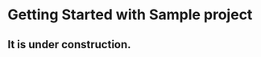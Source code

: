 Getting Started with Sample project
=====================
It is under construction.
-------------------------